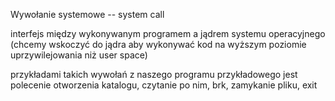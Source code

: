 Wywołanie systemowe -- system call 

interfejs między wykonywanym programem a jądrem systemu operacyjnego (chcemy
wskoczyć do jądra aby wykonywać kod na wyższym poziomie uprzywilejowania niż
user space)

przykładami takich wywołań z naszego programu przykładowego jest polecenie
otworzenia katalogu, czytanie po nim, brk, zamykanie pliku, exit
